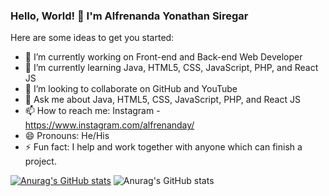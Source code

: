 ### Hello, World! 👋 I'm Alfrenanda Yonathan Siregar

Here are some ideas to get you started:
- 🔭 I’m currently working on Front-end and Back-end Web Developer
- 🌱 I’m currently learning Java, HTML5, CSS, JavaScript, PHP, and React JS
- 👯 I’m looking to collaborate on GitHub and YouTube
- 💬 Ask me about Java, HTML5, CSS, JavaScript, PHP, and React JS
- 📫 How to reach me: Instagram - https://www.instagram.com/alfrenanday/
- 😄 Pronouns: He/His
- ⚡ Fun fact: I help and work together with anyone which can finish a project.

[![Anurag's GitHub stats](https://github-readme-stats.vercel.app/api?username=yonathansiregar)](https://github.com/anuraghazra/github-readme-stats)
![Anurag's GitHub stats](https://github-readme-stats.vercel.app/api?username=yonathansiregar&show_icons=true&theme=dark)
